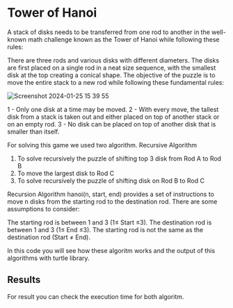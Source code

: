 # Tower of Hanoi 
A stack of disks needs to be transferred from one rod to another in the well-known math challenge known as the Tower of Hanoi while following these rules:

There are three rods and various disks with different diameters.
The disks are first placed on a single rod in a neat size sequence, with the smallest disk at the top creating a conical shape.
The objective of the puzzle is to move the entire stack to a new rod while following these fundamental rules:


![Screenshot 2024-01-25 15 39 55](https://github.com/kriteryumm/Tower_of_Hanoi_Turtle/assets/61352431/b11755ee-9f81-4ec8-9e49-ffd71aca8284)


1 - Only one disk at a time may be moved.
2 - With every move, the tallest disk from a stack is taken out and either placed on top of another stack or on an empty rod.
3 - No disk can be placed on top of another disk that is smaller than itself. 

For solving this game we used two algorithm.
Recursive Algorithm
1. To solve recursively the puzzle of shifting top 3 disk from Rod A to Rod B
2. To move the largest disk to Rod C
3. To solve recursively the puzzle of shifting disk on Rod B to Rod C

Recursion Algorithm
hanoi(n, start, end) provides a set of instructions to move n disks from the starting rod to the destination rod. 
There are some assumptions to consider:

The starting rod is between 1 and 3 (1≤ Start ≤3).
The destination rod is between 1 and 3 (1≤ End ≤3).
The starting rod is not the same as the destination rod (Start ≠ End).


In this code you will see how these algoritm works and the output of this algorithms with turtle library.

## Results
For result you can check the execution time for both algoritm.


